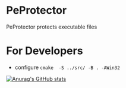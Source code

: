 # PeProtector
PeProtector protects executable files


# For Developers
- configure `cmake  -S ../src/ -B . -AWin32`

[![Anurag's GitHub stats](https://github-readme-stats.vercel.app/api?username=atsahikian)](https://github.com/anuraghazra/github-readme-stats)
